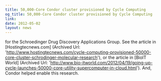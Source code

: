 ```yaml
---
title: 50,000-Core Condor cluster provisioned by Cycle Computing
og_title: 50,000-Core Condor cluster provisioned by Cycle Computing
link: 
date: 2012-05-02
layout: news
---
```


for the Schroedinger Drug Discovery Applications Group. See  the article in [Hostingtecnews.com] (Archived Url: 'http://www.hostingtecnews.com/cycle-computing-provisioned-50000-core-cluster-schrodinger-molecular-research'), or the article in [BioIT World] (Archived Url: 'http://www.bio-itworld.com/2012/04/19/going-up-cycle-launches-50000-core-utility-supercomputer-in-cloud.html'). And, Condor helped enable this research. 
